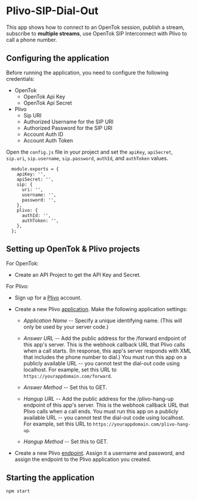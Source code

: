 # Plivo-SIP-Dial-Out

  This app shows how to connect to an OpenTok session, publish a stream, subscribe to **multiple streams**, use OpenTok SIP Interconnect with Plivo to call a phone number.

## Configuring the application

Before running the application, you need to configure the following credentials:
  * OpenTok
    * OpenTok Api Key
    * OpenTok Api Secret
  * Plivo
    * Sip URI
    * Authorized Username for the SIP URI
    * Authorized Password for the SIP URI
    * Account Auth ID
    * Account Auth Token

Open the `config.js` file in your project and set the `apiKey`, `apiSecret`, `sip.uri`, `sip.username`, `sip.password`, `authId`, and `authToken` values.

```
  module.exports = {
    apiKey: '',
    apiSecret: '',
    sip: {
      uri: '',
      username: '',
      password: '',
    },
    plivo: {
      authId: '',
      authToken: '',
    },
  };
```

## Setting up OpenTok & Plivo projects
  For OpenTok:
  * Create an API Project to get the API Key and Secret.

  For Plivo:
  * Sign up for a [Plivo](https://www.plivo.com/) account.
  
  * Create a new Plivo [application](https://manage.plivo.com/app/). Make the following application
   settings:
    * *Application Name* -- Specify a unique identifying name. (This will only be used by your
     server code.)

    * *Answer URL* -- Add the public address for the /forward endpoint of this app's server.
     This is the webhook callback URL that Plivo calls when a call starts. (In response, this app's server responds with XML that includes the phone number to dial.) You must run this app on a publicly available URL -- you cannot test the dial-out code using localhost. For
     example, set this URL to `https://yourappdomain.com/forward`.

    * *Answer Method* -- Set this to GET.

    * *Hangup URL* -- Add the public address for the /plivo-hang-up endpoint of this app's server.
     This is the webhook callback URL that Plivo calls when a call ends. You must run this app on a publicly available URL -- you cannot test the dial-out code using localhost. For
     example, set this URL to `https://yourappdomain.com/plivo-hang-up`.

    * *Hangup Method* -- Set this to GET.

  * Create a new Plivo [endpoint](https://manage.plivo.com/endpoint/). Assign it a username and
   password, and assign the endpoint to the Plivo application you created.

## Starting the application
`npm start`
